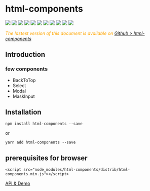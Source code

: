 # html-components


  <div style="display:inline">
    <a target="_blank" title="build" href="https://travis-ci.org/Sylvain59650/html-components"><img src="https://travis-ci.org/Sylvain59650/html-components.png?branch=master" /></a>
    <a target="_blank" title="version" href="https://www.npmjs.com/package/html-components"><img src="https://img.shields.io/npm/v/html-components.svg" /></a>
    <a target="_blank" title="package" href="https://github.com/Sylvain59650/html-components"><img src="https://img.shields.io/github/package-json/v/Sylvain59650/html-components.svg" /></a>
    <a target="_blank" title="dependencies" href="https://david-dm.org/Sylvain59650/html-components"><img src="https://img.shields.io/david/Sylvain59650/html-components.svg" /></a>
    <a target="_blank" title="dependencies graph" href="http://npm.anvaka.com/#/view/2d/html-components"><img src="https://img.shields.io/badge/dependencies-graph-blue.svg" /></a>
    <img src="https://img.shields.io/bundlephobia/min/html-components.svg" />
    <img src="https://img.shields.io/badge/eslint-ok-blue.svg" />
 <a href="https://codeclimate.com/github/Sylvain59650/html-components/maintainability"><img src="https://api.codeclimate.com/v1/badges/9a5fe2dbf9814c520e21/maintainability" /></a>
    <a target="_blank" title="tests" href="https://sylvain59650.github.io/html-components/"><img src="https://img.shields.io/badge/tests-passing-brightgreen.svg" /></a>
    <img src="https://img.shields.io/npm/l/html-components.svg" />
    <img src="https://hits.dwyl.com/Sylvain59650/html-components.svg" />
  </div>

 <div class="Note" style="color:orange;font-style:italic">
 
  The lastest version of this document is available on [Github > html-components](https://github.com/Sylvain59650/html-components/blob/master/README.md)
</div>

## Introduction

### few components
- BackToTop
- Select
- Modal
- MaskInput
  
## Installation

    npm install html-components --save

or

    yarn add html-components --save


## prerequisites for browser

    <script src="node_modules/html-components/distrib/html-components.min.js"></script>


<a href="https://sylvain59650.github.io/html-components/">API & Demo</a>